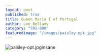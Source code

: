 ```yaml
---
layout: post
published: true
title: Queen Maria I of Portugal
author: Lee Bellamy
category: "701-800"
featuredimage: "/images/paisley-opt.jpg"
---
```


![paisley-opt.jpg]({{site.baseurl}}/images/paisley-opt.jpg)insane